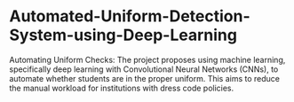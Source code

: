 # Automated-Uniform-Detection-System-using-Deep-Learning
 Automating Uniform Checks: The project proposes using machine learning, specifically deep learning with Convolutional Neural Networks (CNNs), to automate whether students are in the proper uniform. This aims to reduce the manual workload for institutions with dress code policies.
